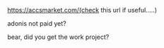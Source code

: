 https://accsmarket.com/(check this url if useful.....)

adonis not paid yet?

bear, did you get the work project?
